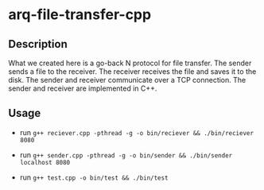 # arq-file-transfer-cpp

## Description

What we created here is a go-back N protocol for file transfer. The sender sends a file to the receiver. The receiver receives the file and saves it to the disk. The sender and receiver communicate over a TCP connection. The sender and receiver are implemented in C++.
## Usage

- run `g++ reciever.cpp -pthread -g -o bin/reciever && ./bin/reciever 8080`

- run `g++ sender.cpp -pthread -g -o bin/sender && ./bin/sender localhost 8080`

- run `g++ test.cpp -o bin/test && ./bin/test`